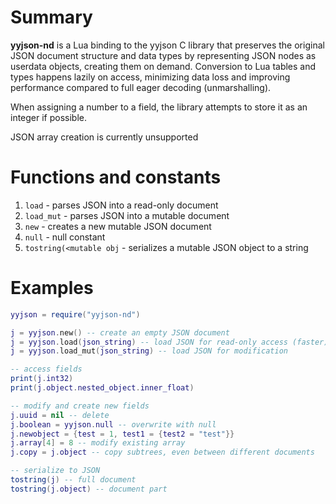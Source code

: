 # Summary

**yyjson-nd** is a Lua binding to the yyjson C library that preserves the original JSON document structure and data types by representing JSON nodes as userdata objects, creating them on demand. Conversion to Lua tables and types happens lazily on access, minimizing data loss and improving performance compared to full eager decoding (unmarshalling).

When assigning a number to a field, the library attempts to store it as an integer if possible.

JSON array creation is currently unsupported

# Functions and constants

1. `load` - parses JSON into a read-only document
1. `load_mut` - parses JSON into a mutable document
1. `new` - creates a new mutable JSON document
1. `null` - null constant
1. `tostring(<mutable obj` - serializes a mutable JSON object to a string

# Examples
```lua
yyjson = require("yyjson-nd")

j = yyjson.new() -- create an empty JSON document
j = yyjson.load(json_string) -- load JSON for read-only access (faster)
j = yyjson.load_mut(json_string) -- load JSON for modification

-- access fields
print(j.int32)
print(j.object.nested_object.inner_float)

-- modify and create new fields
j.uuid = nil -- delete
j.boolean = yyjson.null -- overwrite with null
j.newobject = {test = 1, test1 = {test2 = "test"}}
j.array[4] = 8 -- modify existing array
j.copy = j.object -- copy subtrees, even between different documents

-- serialize to JSON
tostring(j) -- full document
tostring(j.object) -- document part
```